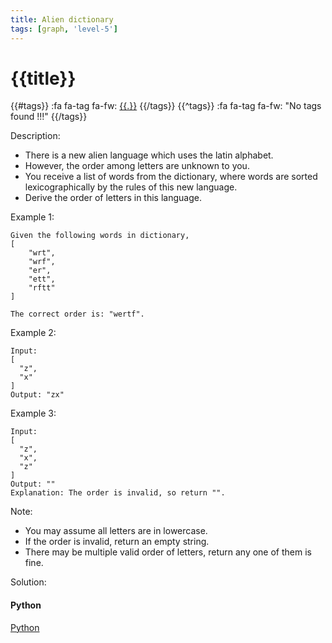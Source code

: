 ```yaml
---
title: Alien dictionary
tags: [graph, 'level-5']
---
```


# {{title}}

{{#tags}}
:fa fa-tag fa-fw: [{{.}}]({{tagspath}}/{{.}})
{{/tags}}
{{^tags}}
:fa fa-tag fa-fw: "No tags found !!!"
{{/tags}}

Description:

- There is a new alien language which uses the latin alphabet.
- However, the order among letters are unknown to you.
- You receive a list of words from the dictionary, where words are sorted lexicographically by the rules of this new language.
- Derive the order of letters in this language.

Example 1:

```text
Given the following words in dictionary,
[
    "wrt",
    "wrf",
    "er",
    "ett",
    "rftt"
]

The correct order is: "wertf".
```

Example 2:

```text
Input:
[
  "z",
  "x"
]
Output: "zx"
```

Example 3:

```text
Input:
[
  "z",
  "x",
  "z"
]
Output: ""
Explanation: The order is invalid, so return "".
```

Note:

- You may assume all letters are in lowercase.
- If the order is invalid, return an empty string.
- There may be multiple valid order of letters, return any one of them is fine.

Solution:

<!-- tabs:start -->
#### **Python**

[Python](../pycode/graph/alien-dictionary.py ':include :type=code')
<!-- tabs:end -->
